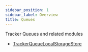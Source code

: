 ```yaml
---
sidebar_position: 1
sidebar_label: Overview
title: Queues
---
```


Tracker Queues and related modules

- [TrackerQueueLocalStorageStore](/tracking/api-reference/queues/TrackerQueueLocalStorageStore.md)
